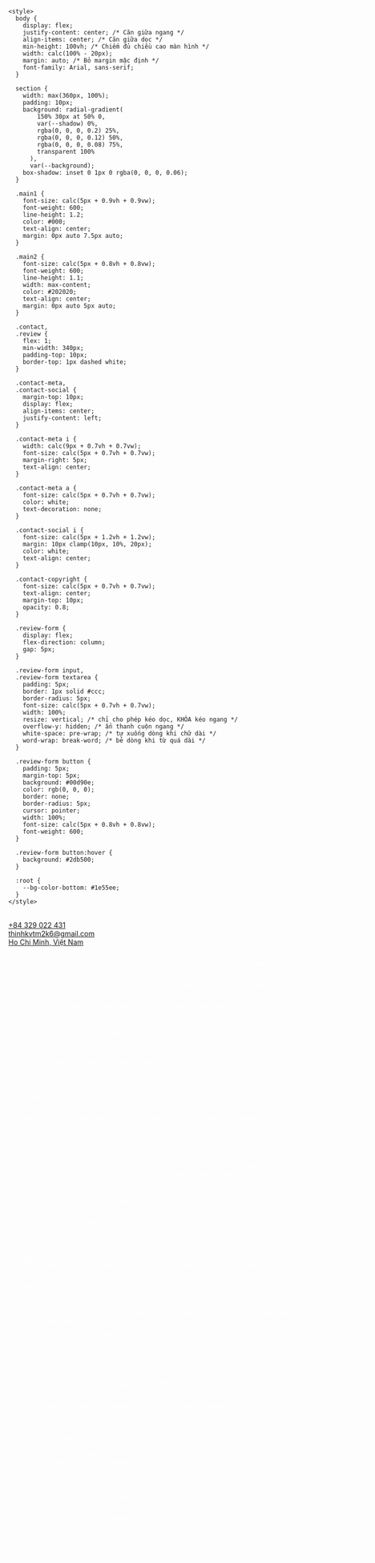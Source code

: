 <!DOCTYPE html>
<html lang="vi">
  <head>
    <meta charset="UTF-8" />
    <meta name="viewport" content="width=device-width, initial-scale=1.0" />
    <title>Mẫu XD01</title>
    <link
      href="https://cdnjs.cloudflare.com/ajax/libs/font-awesome/6.5.0/css/all.min.css"
      rel="stylesheet"
    />

    <style>
      body {
        display: flex;
        justify-content: center; /* Căn giữa ngang */
        align-items: center; /* Căn giữa dọc */
        min-height: 100vh; /* Chiếm đủ chiều cao màn hình */
        width: calc(100% - 20px);
        margin: auto; /* Bỏ margin mặc định */
        font-family: Arial, sans-serif;
      }

      section {
        width: max(360px, 100%);
        padding: 10px;
        background: radial-gradient(
            150% 30px at 50% 0,
            var(--shadow) 0%,
            rgba(0, 0, 0, 0.2) 25%,
            rgba(0, 0, 0, 0.12) 50%,
            rgba(0, 0, 0, 0.08) 75%,
            transparent 100%
          ),
          var(--background);
        box-shadow: inset 0 1px 0 rgba(0, 0, 0, 0.06);
      }

      .main1 {
        font-size: calc(5px + 0.9vh + 0.9vw);
        font-weight: 600;
        line-height: 1.2;
        color: #000;
        text-align: center;
        margin: 0px auto 7.5px auto;
      }

      .main2 {
        font-size: calc(5px + 0.8vh + 0.8vw);
        font-weight: 600;
        line-height: 1.1;
        width: max-content;
        color: #202020;
        text-align: center;
        margin: 0px auto 5px auto;
      }

      .contact,
      .review {
        flex: 1;
        min-width: 340px;
        padding-top: 10px;
        border-top: 1px dashed white;
      }

      .contact-meta,
      .contact-social {
        margin-top: 10px;
        display: flex;
        align-items: center;
        justify-content: left;
      }

      .contact-meta i {
        width: calc(9px + 0.7vh + 0.7vw);
        font-size: calc(5px + 0.7vh + 0.7vw);
        margin-right: 5px;
        text-align: center;
      }

      .contact-meta a {
        font-size: calc(5px + 0.7vh + 0.7vw);
        color: white;
        text-decoration: none;
      }

      .contact-social i {
        font-size: calc(5px + 1.2vh + 1.2vw);
        margin: 10px clamp(10px, 10%, 20px);
        color: white;
        text-align: center;
      }

      .contact-copyright {
        font-size: calc(5px + 0.7vh + 0.7vw);
        text-align: center;
        margin-top: 10px;
        opacity: 0.8;
      }

      .review-form {
        display: flex;
        flex-direction: column;
        gap: 5px;
      }

      .review-form input,
      .review-form textarea {
        padding: 5px;
        border: 1px solid #ccc;
        border-radius: 5px;
        font-size: calc(5px + 0.7vh + 0.7vw);
        width: 100%;
        resize: vertical; /* chỉ cho phép kéo dọc, KHÓA kéo ngang */
        overflow-y: hidden; /* ẩn thanh cuộn ngang */
        white-space: pre-wrap; /* tự xuống dòng khi chữ dài */
        word-wrap: break-word; /* bẻ dòng khi từ quá dài */
      }

      .review-form button {
        padding: 5px;
        margin-top: 5px;
        background: #00d90e;
        color: rgb(0, 0, 0);
        border: none;
        border-radius: 5px;
        cursor: pointer;
        width: 100%;
        font-size: calc(5px + 0.8vh + 0.8vw);
        font-weight: 600;
      }

      .review-form button:hover {
        background: #2db500;
      }

      :root {
        --bg-color-bottom: #1e55ee;
      }
    </style>
  </head>
  <body>
    <section
      style="
        display: flex;
        gap: 20px;
        flex-wrap: wrap;
        --background: var(--bg-color-bottom);
        --shadow: rgba(0, 0, 0, 0.4);
        color: white;
      "
      id="contact"
    >
      <!-- Bên trái: Liên hệ -->
      <div class="contact">
        <div class="main2" style="color: white">LIÊN HỆ</div>
        <div class="contact-meta">
          <i class="fa-solid fa-phone"></i>
          <a href="tel:0329022431">+84 329 022 431</a>
        </div>
        <div class="contact-meta">
          <i class="fa-solid fa-envelope"></i>
          <a href="mailto:thinhkvtm2k6@gmail.com">thinhkvtm2k6@gmail.com</a>
        </div>
        <div class="contact-meta">
          <i class="fa-solid fa-location-dot"></i>
          <a href="https://maps.app.goo.gl/La6cgkz2bDgJ1uqe7"
            >Ho Chi Minh, Việt Nam</a
          >
        </div>

        <div class="contact-social">
          <a href="https://facebook.com/" target="_blank" aria-label="Facebook">
            <i class="fa-brands fa-facebook-f"></i>
          </a>
          <a href="https://youtube.com/" target="_blank" aria-label="YouTube">
            <i class="fa-brands fa-youtube"></i>
          </a>
          <a href="https://tiktok.com/" target="_blank" aria-label="TikTok">
            <i class="fa-brands fa-tiktok"></i>
          </a>
          <a
            href="https://instagram.com/"
            target="_blank"
            aria-label="Instagram"
          >
            <i class="fa-brands fa-instagram"></i>
          </a>
          <a href="https://threads.com" target="_blank" aria-label="Threads">
            <i class="fa-brands fa-threads"></i>
          </a>
        </div>

        <!-- Copyright -->
        <div class="contact-copyright">© <span id="year"></span> OTVGroup</div>
      </div>

      <!-- Bên phải: Form đánh giá -->
      <div class="review">
        <div class="main2" style="color: white">ĐÁNH GIÁ</div>
        <form class="review-form" id="reviewForm">
          <input type="text" name="name" placeholder="Họ và tên" required />
          <input type="email" name="email" placeholder="Email" required />
          <textarea
            rows="2"
            name="massage"
            placeholder="Nội dung đánh giá..."
            required
          ></textarea>
          <button type="submit">Gửi đánh giá</button>
        </form>
      </div>
    </section>

    <script>
      document.getElementById("year").textContent = new Date().getFullYear();
    </script>

    <script>
      const form = document.getElementById("reviewForm");
      const scriptURL =
        "https://script.google.com/macros/s/AKfycbxCk3E18We3JyqL_TIZHlmRjirRiDtXobuWWS8ziCFerzkNuhIxzjTmL3fk45fEvmUb/exec"; // dán URL Web App

      form.addEventListener("submit", (e) => {
        e.preventDefault();

        const formData = {
          name: form.name.value.trim(),
          email: form.email.value.trim(),
          message: form.message.value.trim(),
          source: "OTVGroup", // nguồn gửi cố định
        };

        if (!formData.name || !formData.email || !formData.message) {
          alert("Vui lòng điền đầy đủ thông tin!");
          return;
        }

        fetch(scriptURL, {
          method: "POST",
          headers: { "Content-Type": "application/json" },
          body: JSON.stringify(formData),
        })
          .then((res) => res.json())
          .then((data) => {
            if (data.status === "success") {
              alert("Cảm ơn bạn đã gửi đánh giá!");
              form.reset();
            } else {
              alert("Có lỗi: " + data.message);
            }
          })
          .catch((err) => alert("Lỗi gửi feedback: " + err));
      });
    </script>
  </body>
</html>
